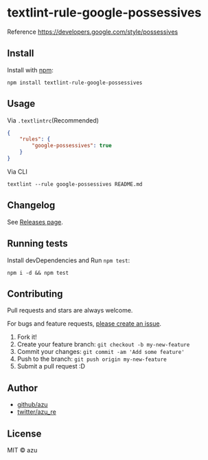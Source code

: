 # textlint-rule-google-possessives

Reference https://developers.google.com/style/possessives

## Install

Install with [npm](https://www.npmjs.com/):

    npm install textlint-rule-google-possessives

## Usage

Via `.textlintrc`(Recommended)

```json
{
    "rules": {
        "google-possessives": true
    }
}
```

Via CLI

```
textlint --rule google-possessives README.md
```


## Changelog

See [Releases page](https://github.com/textlint-rule/textlint-rule-preset-google/releases).

## Running tests

Install devDependencies and Run `npm test`:

    npm i -d && npm test

## Contributing

Pull requests and stars are always welcome.

For bugs and feature requests, [please create an issue](https://github.com/textlint-rule/textlint-rule-preset-google/issues).

1. Fork it!
2. Create your feature branch: `git checkout -b my-new-feature`
3. Commit your changes: `git commit -am 'Add some feature'`
4. Push to the branch: `git push origin my-new-feature`
5. Submit a pull request :D

## Author

- [github/azu](https://github.com/azu)
- [twitter/azu_re](https://twitter.com/azu_re)

## License

MIT © azu
